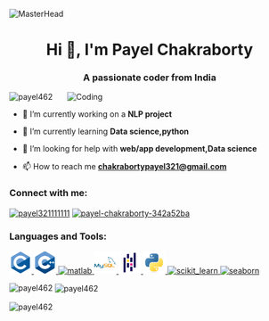 ![MasterHead](https://img.freepik.com/premium-vector/programmer-working-flat-design_1325-3028.jpg?w=996)
<h1 align="center">Hi 👋, I'm Payel Chakraborty</h1>
<h3 align="center">A passionate coder from India</h3>
<img align="right" alt="Coding" width="400" src="https://i.pinimg.com/originals/34/fb/b9/34fbb9aa7bfeb8df98412067d64c2029.gif">

<p align="left"> <img src="https://komarev.com/ghpvc/?username=payel462&label=Profile%20views&color=0e75b6&style=flat" alt="payel462" /> </p>

- 🔭 I’m currently working on a **NLP project**

- 🌱 I’m currently learning **Data science,python**

- 🤝 I’m looking for help with **web/app development,Data science**

- 📫 How to reach me **chakrabortypayel321@gmail.com**

<h3 align="left">Connect with me:</h3>
<p align="left">
<a href="https://twitter.com/payel321111111" target="blank"><img align="center" src="https://raw.githubusercontent.com/rahuldkjain/github-profile-readme-generator/master/src/images/icons/Social/twitter.svg" alt="payel321111111" height="30" width="40" /></a>
<a href="https://linkedin.com/in/payel-chakraborty-342a52ba" target="blank"><img align="center" src="https://raw.githubusercontent.com/rahuldkjain/github-profile-readme-generator/master/src/images/icons/Social/linked-in-alt.svg" alt="payel-chakraborty-342a52ba" height="30" width="40" /></a>
</p>

<h3 align="left">Languages and Tools:</h3>
<p align="left"> <a href="https://www.cprogramming.com/" target="_blank" rel="noreferrer"> <img src="https://raw.githubusercontent.com/devicons/devicon/master/icons/c/c-original.svg" alt="c" width="40" height="40"/> </a> <a href="https://www.w3schools.com/cpp/" target="_blank" rel="noreferrer"> <img src="https://raw.githubusercontent.com/devicons/devicon/master/icons/cplusplus/cplusplus-original.svg" alt="cplusplus" width="40" height="40"/> </a> <a href="https://www.mathworks.com/" target="_blank" rel="noreferrer"> <img src="https://upload.wikimedia.org/wikipedia/commons/2/21/Matlab_Logo.png" alt="matlab" width="40" height="40"/> </a> <a href="https://www.mysql.com/" target="_blank" rel="noreferrer"> <img src="https://raw.githubusercontent.com/devicons/devicon/master/icons/mysql/mysql-original-wordmark.svg" alt="mysql" width="40" height="40"/> </a> <a href="https://pandas.pydata.org/" target="_blank" rel="noreferrer"> <img src="https://raw.githubusercontent.com/devicons/devicon/2ae2a900d2f041da66e950e4d48052658d850630/icons/pandas/pandas-original.svg" alt="pandas" width="40" height="40"/> </a> <a href="https://www.python.org" target="_blank" rel="noreferrer"> <img src="https://raw.githubusercontent.com/devicons/devicon/master/icons/python/python-original.svg" alt="python" width="40" height="40"/> </a> <a href="https://scikit-learn.org/" target="_blank" rel="noreferrer"> <img src="https://upload.wikimedia.org/wikipedia/commons/0/05/Scikit_learn_logo_small.svg" alt="scikit_learn" width="40" height="40"/> </a> <a href="https://seaborn.pydata.org/" target="_blank" rel="noreferrer"> <img src="https://seaborn.pydata.org/_images/logo-mark-lightbg.svg" alt="seaborn" width="40" height="40"/> </a> </p>

<p><img align="left" src="https://github-readme-stats.vercel.app/api/top-langs?username=payel462&show_icons=true&locale=en&layout=compact" alt="payel462" /></p>

<p>&nbsp;<img align="center" src="https://github-readme-stats.vercel.app/api?username=payel462&show_icons=true&locale=en" alt="payel462" /></p>

<p><img align="center" src="https://github-readme-streak-stats.herokuapp.com/?user=payel462&" alt="payel462" /></p>
